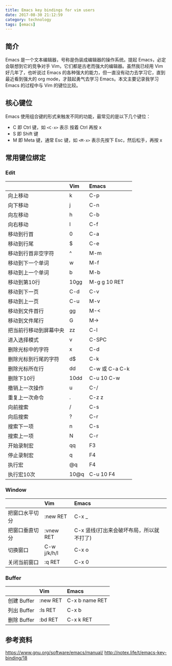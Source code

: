 ```yaml
---
title: Emacs key bindings for vim users
date: 2017-08-30 21:12:59
category: technology
tags: [emacs]
---
```


## 简介
Emacs 是一个文本编辑器，号称是伪装成编辑器的操作系统。提起 Emacs，必定会联想到它的竞争对手 Vim，它们都是古老而强大的编辑器。虽然我已经用 Vim 好几年了，也听说过 Emacs 的各种强大的能力，但一直没有动力去学习它，直到最近看到强大的 org mode，才鼓起勇气去学习 Emacs。本文主要记录我学习 Emacs 的过程中与 Vim 的键位比较。

## 核心键位
Emacs 使用组合键的形式来触发不同的功能，最常见的是以下几个键位：

- C 即 Ctrl 键，如 `<C-x>` 表示 按着 Ctrl 再按 x
- S 即 Shift 键
- M 即 Meta 键，通常 Esc 键，如 `<M-x>` 表示先按下 Esc，然后松手，再按 x

## 常用键位绑定

### Edit

|             | Vim  | Emacs         |
|:------------|:-----|:--------------|
| 向上移动        | k    | C-p           |
| 向下移动        | j    | C-n           |
| 向左移动        | h    | C-b           |
| 向右移动        | l    | C-f           |
| 移动到行首       | 0    | C-a           |
| 移动到行尾       | $    | C-e           |
| 移动到行首非空字符   | ^    | M-m           |
| 移动到下一个单词    | w    | M-f           |
| 移动到上一个单词    | b    | M-b           |
| 移动到第10行     | 10gg | M-g g 10 RET  |
| 移动到下一页      | C-d  | C-v           |
| 移动到上一页      | C-u  | M-v           |
| 移动到文件首行     | gg   | M-<           |
| 移动到文件尾行     | G    | M->           |
| 把当前行移动到屏幕中央 | zz   | C-l           |
| 进入选择模式      | v    | C-SPC         |
| 删除光标中的字符    | x    | C-d           |
| 删除光标到行尾的字符  | d$   | C-k           |
| 删除光标所在行     | dd   | C-w 或 C-a C-k |
| 删除下10行      | 10dd | C-u 10 C-w    |
| 撤销上一次操作     | u    | C-/           |
| 重复上一次命令     | .    | C-z z         |
| 向前搜索        | /    | C-s           |
| 向后搜索        | ?    | C-r           |
| 搜索下一项       | n    | C-s           |
| 搜索上一项       | N    | C-r           |
| 开始录制宏       | qq   | F3            |
| 停止录制宏       | q    | F4            |
| 执行宏         | @q   | F4            |
| 执行宏10次      | 10@q | C-u 10 F4     |


### Window

|         | Vim         | Emacs |
|:--------|:------------|:------|
| 把窗口水平切分 | :new RET    | C-x _ |
| 把窗口垂直切分 | :vnew RET   | C-x 竖线(打出来会破坏布局，所以就不打了) |
| 切换窗口    | C-w j/k/h/l | C-x o |
| 关闭当前窗口  | :q RET      | C-x 0 |


### Buffer

|           | Vim      | Emacs          |
|:----------|:---------|:---------------|
| 创建 Buffer | :new RET | C-x b name RET |
| 列出 Buffer | :ls RET  | C-x b          |
| 删除 Buffer | :bd RET  | C-x k RET      |





## 参考资料
https://www.gnu.org/software/emacs/manual/
http://notex.life/t/emacs-key-binding/18

